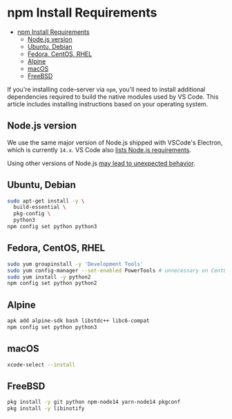 <!-- START doctoc generated TOC please keep comment here to allow auto update -->
<!-- DON'T EDIT THIS SECTION, INSTEAD RE-RUN doctoc TO UPDATE -->
# npm Install Requirements

- [npm Install Requirements](#npm-install-requirements)
  - [Node.js version](#nodejs-version)
  - [Ubuntu, Debian](#ubuntu-debian)
  - [Fedora, CentOS, RHEL](#fedora-centos-rhel)
  - [Alpine](#alpine)
  - [macOS](#macos)
  - [FreeBSD](#freebsd)

<!-- END doctoc generated TOC please keep comment here to allow auto update -->

If you're installing code-server via `npm`, you'll need to install additional
dependencies required to build the native modules used by VS Code. This article
includes installing instructions based on your operating system.

## Node.js version

We use the same major version of Node.js shipped with VSCode's Electron,
which is currently `14.x`. VS Code also [lists Node.js
requirements](https://github.com/microsoft/vscode/wiki/How-to-Contribute#prerequisites).

Using other versions of Node.js [may lead to unexpected
behavior](https://github.com/cdr/code-server/issues/1633).

## Ubuntu, Debian

```bash
sudo apt-get install -y \
  build-essential \
  pkg-config \
  python3
npm config set python python3
```

## Fedora, CentOS, RHEL

```bash
sudo yum groupinstall -y 'Development Tools'
sudo yum config-manager --set-enabled PowerTools # unnecessary on CentOS 7
sudo yum install -y python2
npm config set python python2
```

## Alpine

```bash
apk add alpine-sdk bash libstdc++ libc6-compat
npm config set python python3
```

## macOS

```bash
xcode-select --install
```

## FreeBSD

```sh
pkg install -y git python npm-node14 yarn-node14 pkgconf
pkg install -y libinotify
```
